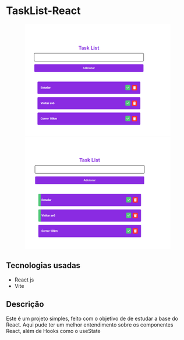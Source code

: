 
# TaskList-React

<div align='center'>
  <img src='src/assets/toReadMe/TaskListRM-2.png' width='400' heigth='400' />
  <img src='src/assets/toReadMe/TaskListRM-3.png' width='400' heigth='400' />
</div>

<div>
  <h2>Tecnologias usadas</h2>
  
  <ul>
    <li>React js</li>
    <li>Vite</li>
  </ul>
</div>

<div>
  <h2>Descrição</h2>
  
  <p>
    Este é um projeto simples, feito com o objetivo de de estudar a base do React. 
    Aqui pude ter um melhor entendimento sobre os componentes React, além de Hooks como o useState 
  </p>
</div>
